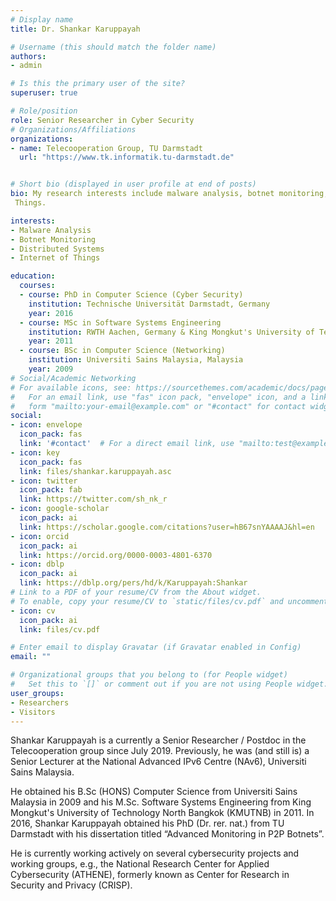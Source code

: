 ```yaml
---
# Display name
title: Dr. Shankar Karuppayah

# Username (this should match the folder name)
authors:
- admin

# Is this the primary user of the site?
superuser: true

# Role/position
role: Senior Researcher in Cyber Security
# Organizations/Affiliations
organizations:
- name: Telecooperation Group, TU Darmstadt
  url: "https://www.tk.informatik.tu-darmstadt.de"


# Short bio (displayed in user profile at end of posts)
bio: My research interests include malware analysis, botnet monitoring, distributed systems and Internet of
 Things.

interests:
- Malware Analysis
- Botnet Monitoring
- Distributed Systems
- Internet of Things

education:
  courses:
  - course: PhD in Computer Science (Cyber Security)
    institution: Technische Universität Darmstadt, Germany
    year: 2016
  - course: MSc in Software Systems Engineering
    institution: RWTH Aachen, Germany & King Mongkut's University of Technology North Bangkok, Thailand
    year: 2011
  - course: BSc in Computer Science (Networking)
    institution: Universiti Sains Malaysia, Malaysia
    year: 2009
# Social/Academic Networking
# For available icons, see: https://sourcethemes.com/academic/docs/page-builder/#icons
#   For an email link, use "fas" icon pack, "envelope" icon, and a link in the
#   form "mailto:your-email@example.com" or "#contact" for contact widget.
social:
- icon: envelope
  icon_pack: fas
  link: '#contact'  # For a direct email link, use "mailto:test@example.org".
- icon: key
  icon_pack: fas
  link: files/shankar.karuppayah.asc
- icon: twitter
  icon_pack: fab
  link: https://twitter.com/sh_nk_r
- icon: google-scholar
  icon_pack: ai
  link: https://scholar.google.com/citations?user=hB67snYAAAAJ&hl=en
- icon: orcid
  icon_pack: ai
  link: https://orcid.org/0000-0003-4801-6370
- icon: dblp
  icon_pack: ai
  link: https://dblp.org/pers/hd/k/Karuppayah:Shankar
# Link to a PDF of your resume/CV from the About widget.
# To enable, copy your resume/CV to `static/files/cv.pdf` and uncomment the lines below.
- icon: cv
  icon_pack: ai
  link: files/cv.pdf

# Enter email to display Gravatar (if Gravatar enabled in Config)
email: ""

# Organizational groups that you belong to (for People widget)
#   Set this to `[]` or comment out if you are not using People widget.
user_groups:
- Researchers
- Visitors
---
```


Shankar Karuppayah is a currently a Senior Researcher / Postdoc in the Telecooperation group since July 2019. 
Previously, he was (and still is) a Senior Lecturer at the National Advanced IPv6 Centre (NAv6), Universiti Sains
 Malaysia. 
 
He obtained his B.Sc (HONS) Computer Science from Universiti Sains Malaysia in 2009 and his M.Sc. Software Systems
 Engineering from King Mongkut's University of Technology North Bangkok (KMUTNB) in 2011. In 2016, Shankar Karuppayah
obtained his PhD (Dr. rer. nat.) from TU Darmstadt with his dissertation titled “Advanced Monitoring in P2P Botnets”. 

He is currently working actively on several cybersecurity projects and working groups, e.g., the National Research
 Center for Applied Cybersecurity (ATHENE), formerly known as Center for Research in Security and Privacy (CRISP).
